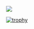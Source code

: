 <picture>
  <source
    srcset="https://github-readme-stats.vercel.app/api?username=Dendi777&show_icons=true&theme=dark"
    media="(prefers-color-scheme: dark)"
  />
  <source
    srcset="https://github-readme-stats.vercel.app/api?username=Dendi777&show_icons=true"
    media="(prefers-color-scheme: light), (prefers-color-scheme: no-preference)"
  />
  <img src="https://github-readme-stats.vercel.app/api?username=anuraghazra&show_icons=true" />
</picture>

[![trophy](https://github-profile-trophy.vercel.app/?username=Dendi777&theme=onedark)](https://github.com/ryo-ma/github-profile-trophy)
